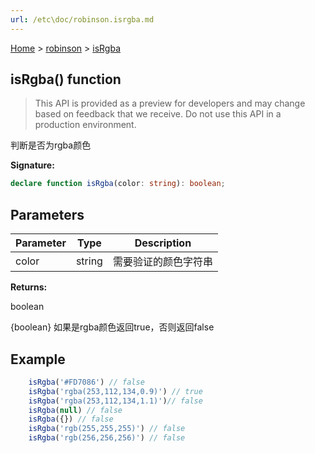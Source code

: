 ```yaml
---
url: /etc\doc/robinson.isrgba.md
---
```

[Home](./index.md) > [robinson](./robinson.md) > [isRgba](./robinson.isrgba.md)

## isRgba() function

> This API is provided as a preview for developers and may change based on feedback that we receive. Do not use this API in a production environment.

判断是否为rgba颜色

**Signature:**

```typescript
declare function isRgba(color: string): boolean;
```

## Parameters

|  Parameter | Type | Description |
|  --- | --- | --- |
|  color | string | 需要验证的颜色字符串 |

**Returns:**

boolean

{boolean} 如果是rgba颜色返回true，否则返回false

## Example

```JavaScript
    isRgba('#FD7086') // false
    isRgba('rgba(253,112,134,0.9)') // true
    isRgba('rgba(253,112,134,1.1)')// false
    isRgba(null) // false
    isRgba({}) // false
    isRgba('rgb(255,255,255)') // false
    isRgba('rgb(256,256,256)') // false
```
